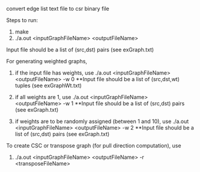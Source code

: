 convert edge list text file to csr binary file

Steps to run:
1. make
2. ./a.out \<inputGraphFileName\> \<outputFileName\>

Input file should be a list of (src,dst) pairs (see exGraph.txt)

For generating weighted graphs,

1. if the input file has weights, use
    ./a.out \<inputGraphFileName\> \<outputFileName\> -w 0
    **Input file should be a list of (src,dst,wt) tuples (see exGraphWt.txt)

2. if all weights are 1, use
    ./a.out \<inputGraphFileName\> \<outputFileName\> -w 1
    **Input file should be a list of (src,dst) pairs (see exGraph.txt)

3. if weights are to be randomly assigned (between 1 and 10), use
    ./a.out \<inputGraphFileName\> \<outputFileName\> -w 2
    **Input file should be a list of (src,dst) pairs (see exGraph.txt)


To create CSC or transpose graph (for pull direction computation), use
1. ./a.out \<inputGraphFileName\> \<outputFileName\> -r \<transposeFileName\>
